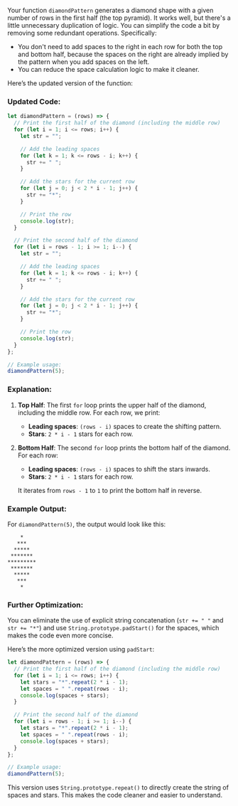 Your function `diamondPattern` generates a diamond shape with a given number of rows in the first half (the top pyramid). It works well, but there's a little unnecessary duplication of logic. You can simplify the code a bit by removing some redundant operations. Specifically:

- You don't need to add spaces to the right in each row for both the top and bottom half, because the spaces on the right are already implied by the pattern when you add spaces on the left. 
- You can reduce the space calculation logic to make it cleaner.

Here’s the updated version of the function:

### Updated Code:

```javascript
let diamondPattern = (rows) => {
  // Print the first half of the diamond (including the middle row)
  for (let i = 1; i <= rows; i++) {
    let str = "";

    // Add the leading spaces
    for (let k = 1; k <= rows - i; k++) {
      str += " ";
    }

    // Add the stars for the current row
    for (let j = 0; j < 2 * i - 1; j++) {
      str += "*";
    }

    // Print the row
    console.log(str);
  }

  // Print the second half of the diamond
  for (let i = rows - 1; i >= 1; i--) {
    let str = "";

    // Add the leading spaces
    for (let k = 1; k <= rows - i; k++) {
      str += " ";
    }

    // Add the stars for the current row
    for (let j = 0; j < 2 * i - 1; j++) {
      str += "*";
    }

    // Print the row
    console.log(str);
  }
};

// Example usage:
diamondPattern(5);
```

### Explanation:

1. **Top Half**: The first `for` loop prints the upper half of the diamond, including the middle row. For each row, we print:
   - **Leading spaces**: `(rows - i)` spaces to create the shifting pattern.
   - **Stars**: `2 * i - 1` stars for each row.

2. **Bottom Half**: The second `for` loop prints the bottom half of the diamond. For each row:
   - **Leading spaces**: `(rows - i)` spaces to shift the stars inwards.
   - **Stars**: `2 * i - 1` stars for each row.
   
   It iterates from `rows - 1` to `1` to print the bottom half in reverse.

### Example Output:

For `diamondPattern(5)`, the output would look like this:

```
    *    
   ***   
  *****  
 ******* 
*********
 ******* 
  *****  
   ***   
    *    
```

### Further Optimization:

You can eliminate the use of explicit string concatenation (`str += " "` and `str += "*"`) and use `String.prototype.padStart()` for the spaces, which makes the code even more concise.

Here’s the more optimized version using `padStart`:

```javascript
let diamondPattern = (rows) => {
  // Print the first half of the diamond (including the middle row)
  for (let i = 1; i <= rows; i++) {
    let stars = "*".repeat(2 * i - 1);
    let spaces = " ".repeat(rows - i);
    console.log(spaces + stars);
  }

  // Print the second half of the diamond
  for (let i = rows - 1; i >= 1; i--) {
    let stars = "*".repeat(2 * i - 1);
    let spaces = " ".repeat(rows - i);
    console.log(spaces + stars);
  }
};

// Example usage:
diamondPattern(5);
```

This version uses `String.prototype.repeat()` to directly create the string of spaces and stars. This makes the code cleaner and easier to understand.